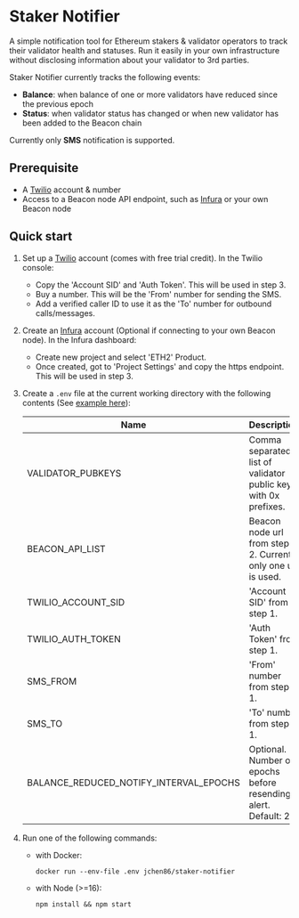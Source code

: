 # Staker Notifier

A simple notification tool for Ethereum stakers & validator operators to track their validator health and statuses. Run it easily in your own infrastructure without disclosing information about your validator to 3rd parties.

Staker Notifier currently tracks the following events:
- **Balance**: when balance of one or more validators have reduced since the previous epoch
- **Status**: when validator status has changed or when new validator has been added to the Beacon chain

Currently only **SMS** notification is supported.

## Prerequisite

- A [Twilio](https://www.twilio.com/messaging) account & number
- Access to a Beacon node API endpoint, such as [Infura](https://infura.io) or your own Beacon node

## Quick start

1. Set up a [Twilio](https://www.twilio.com/messaging) account (comes with free trial credit). In the Twilio console:
   - Copy the 'Account SID' and 'Auth Token'. This will be used in step 3. 
   - Buy a number. This will be the 'From' number for sending the SMS.
   - Add a verified caller ID to use it as the 'To' number for outbound calls/messages.

2. Create an [Infura](https://infura.io) account (Optional if connecting to your own Beacon node). In the Infura dashboard:
   - Create new project and select 'ETH2' Product.
   - Once created, got to 'Project Settings' and copy the https endpoint. This will be used in step 3.

3. Create a `.env` file at the current working directory with the following contents (See [example here](.env.template)):

   | Name                                   | Description                                                     |
   | -------------------------------------- | --------------------------------------------------------------- |
   | VALIDATOR_PUBKEYS                      | Comma separated list of validator public keys with 0x prefixes. |
   | BEACON_API_LIST                        | Beacon node url from step 2. Currently only one url is used.    |
   | TWILIO_ACCOUNT_SID                     | 'Account SID' from step 1.                                      |
   | TWILIO_AUTH_TOKEN                      | 'Auth Token' from step 1.                                       |
   | SMS_FROM                               | 'From' number from step 1.                                      |
   | SMS_TO                                 | 'To' number from step 1.                                        |
   | BALANCE_REDUCED_NOTIFY_INTERVAL_EPOCHS | Optional. Number of epochs before resending alert. Default: 20. |


4. Run one of the following commands:
   - with Docker:
     ```
     docker run --env-file .env jchen86/staker-notifier
     ```
   - with Node (>=16):
     ```
     npm install && npm start
     ```
